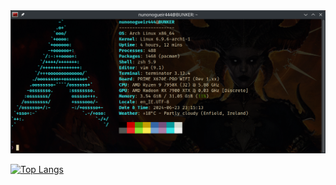 <div id="" align="center">
<a><img src="/images/fastfetch.png" alt="fastfetch" width="" height=""></a>
</div>

[![Top Langs](https://github-readme-stats.vercel.app/api/top-langs/?username=anuraghazra)](https://github.com/anuraghazra/github-readme-stats)
